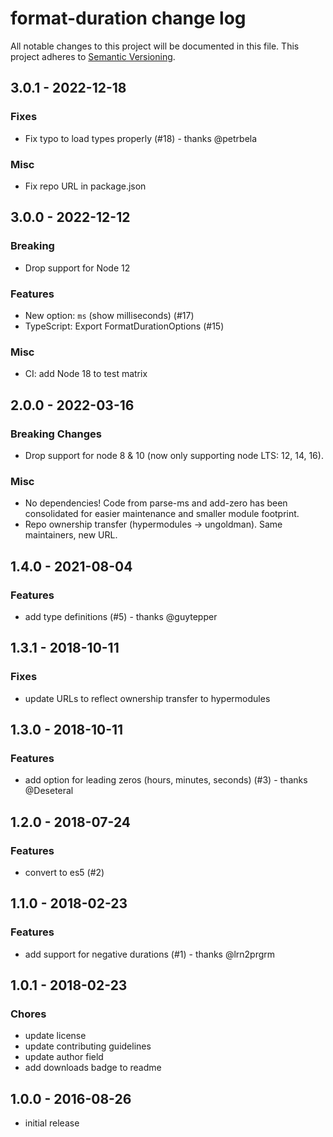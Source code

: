 # format-duration change log

All notable changes to this project will be documented in this file.
This project adheres to [Semantic Versioning](http://semver.org/).

## 3.0.1 - 2022-12-18

### Fixes
-  Fix typo to load types properly (#18) - thanks @petrbela

### Misc
- Fix repo URL in package.json

## 3.0.0 - 2022-12-12

### Breaking
- Drop support for Node 12

### Features
- New option: `ms` (show milliseconds) (#17)
- TypeScript: Export FormatDurationOptions (#15)

### Misc
- CI: add Node 18 to test matrix

## 2.0.0 - 2022-03-16

### Breaking Changes
- Drop support for node 8 & 10 (now only supporting node LTS: 12, 14, 16).

### Misc
- No dependencies! Code from parse-ms and add-zero has been consolidated for easier maintenance and smaller module footprint.
- Repo ownership transfer (hypermodules -> ungoldman). Same maintainers, new URL.

## 1.4.0 - 2021-08-04

### Features
- add type definitions (#5) - thanks @guytepper

## 1.3.1 - 2018-10-11

### Fixes
- update URLs to reflect ownership transfer to hypermodules

## 1.3.0 - 2018-10-11

### Features
- add option for leading zeros (hours, minutes, seconds) (#3) - thanks @Deseteral

## 1.2.0 - 2018-07-24

### Features
- convert to es5 (#2)

## 1.1.0 - 2018-02-23

### Features
- add support for negative durations (#1) - thanks @lrn2prgrm

## 1.0.1 - 2018-02-23

### Chores
- update license
- update contributing guidelines
- update author field
- add downloads badge to readme

## 1.0.0 - 2016-08-26
- initial release
